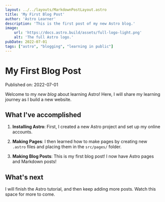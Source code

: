 ```yaml
---
layout: ../../layouts/MarkdownPostLayout.astro
title: 'My First Blog Post'
author: 'Astro Learner'
description: 'This is the first post of my new Astro blog.'
image:
    url: 'https://docs.astro.build/assets/full-logo-light.png'
    alt: 'The full Astro logo.'
pubDate: 2022-07-01
tags: ["astro", "blogging", "learning in public"]
---
```

# My First Blog Post

Published on: 2022-07-01

Welcome to my _new blog_ about learning Astro! Here, I will share my learning journey as I build a new website.

## What I've accomplished

1. **Installing Astro**: First, I created a new Astro project and set up my online accounts.

2. **Making Pages**: I then learned how to make pages by creating new `.astro` files and placing them in the `src/pages/` folder.

3. **Making Blog Posts**: This is my first blog post! I now have Astro pages and Markdown posts!

## What's next

I will finish the Astro tutorial, and then keep adding more posts. Watch this space for more to come.